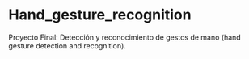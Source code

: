 # Hand_gesture_recognition
Proyecto Final: Detección y reconocimiento de gestos de mano (hand gesture detection and recognition).
